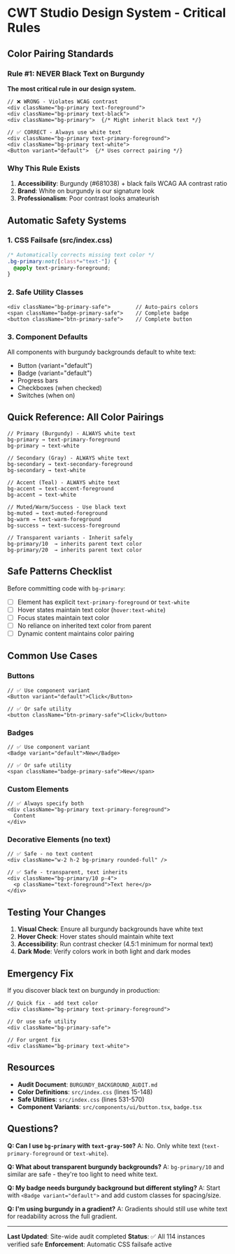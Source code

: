 # CWT Studio Design System - Critical Rules

## Color Pairing Standards

### Rule #1: NEVER Black Text on Burgundy
**The most critical rule in our design system.**

```tsx
// ❌ WRONG - Violates WCAG contrast
<div className="bg-primary text-foreground">
<div className="bg-primary text-black">
<div className="bg-primary">  {/* Might inherit black text */}

// ✅ CORRECT - Always use white text
<div className="bg-primary text-primary-foreground">
<div className="bg-primary text-white">
<Button variant="default">  {/* Uses correct pairing */}
```

### Why This Rule Exists
1. **Accessibility**: Burgundy (#681038) + black fails WCAG AA contrast ratio
2. **Brand**: White on burgundy is our signature look
3. **Professionalism**: Poor contrast looks amateurish

## Automatic Safety Systems

### 1. CSS Failsafe (src/index.css)
```css
/* Automatically corrects missing text color */
.bg-primary:not([class*="text-"]) {
  @apply text-primary-foreground;
}
```

### 2. Safe Utility Classes
```tsx
<div className="bg-primary-safe">        // Auto-pairs colors
<span className="badge-primary-safe">    // Complete badge
<button className="btn-primary-safe">    // Complete button
```

### 3. Component Defaults
All components with burgundy backgrounds default to white text:
- Button (variant="default")
- Badge (variant="default")
- Progress bars
- Checkboxes (when checked)
- Switches (when on)

## Quick Reference: All Color Pairings

```tsx
// Primary (Burgundy) - ALWAYS white text
bg-primary → text-primary-foreground
bg-primary → text-white

// Secondary (Gray) - ALWAYS white text  
bg-secondary → text-secondary-foreground
bg-secondary → text-white

// Accent (Teal) - ALWAYS white text
bg-accent → text-accent-foreground
bg-accent → text-white

// Muted/Warm/Success - Use black text
bg-muted → text-muted-foreground
bg-warm → text-warm-foreground
bg-success → text-success-foreground

// Transparent variants - Inherit safely
bg-primary/10  → inherits parent text color
bg-primary/20  → inherits parent text color
```

## Safe Patterns Checklist

Before committing code with `bg-primary`:

- [ ] Element has explicit `text-primary-foreground` or `text-white`
- [ ] Hover states maintain text color (`hover:text-white`)
- [ ] Focus states maintain text color
- [ ] No reliance on inherited text color from parent
- [ ] Dynamic content maintains color pairing

## Common Use Cases

### Buttons
```tsx
// ✅ Use component variant
<Button variant="default">Click</Button>

// ✅ Or safe utility
<button className="btn-primary-safe">Click</button>
```

### Badges
```tsx
// ✅ Use component variant
<Badge variant="default">New</Badge>

// ✅ Or safe utility
<span className="badge-primary-safe">New</span>
```

### Custom Elements
```tsx
// ✅ Always specify both
<div className="bg-primary text-primary-foreground">
  Content
</div>
```

### Decorative Elements (no text)
```tsx
// ✅ Safe - no text content
<div className="w-2 h-2 bg-primary rounded-full" />

// ✅ Safe - transparent, text inherits
<div className="bg-primary/10 p-4">
  <p className="text-foreground">Text here</p>
</div>
```

## Testing Your Changes

1. **Visual Check**: Ensure all burgundy backgrounds have white text
2. **Hover Check**: Hover states should maintain white text
3. **Accessibility**: Run contrast checker (4.5:1 minimum for normal text)
4. **Dark Mode**: Verify colors work in both light and dark modes

## Emergency Fix

If you discover black text on burgundy in production:

```tsx
// Quick fix - add text color
<div className="bg-primary text-primary-foreground">

// Or use safe utility
<div className="bg-primary-safe">

// For urgent fix
<div className="bg-primary text-white">
```

## Resources

- **Audit Document**: `BURGUNDY_BACKGROUND_AUDIT.md`
- **Color Definitions**: `src/index.css` (lines 15-148)
- **Safe Utilities**: `src/index.css` (lines 531-570)
- **Component Variants**: `src/components/ui/button.tsx`, `badge.tsx`

## Questions?

**Q: Can I use `bg-primary` with `text-gray-500`?**
A: No. Only white text (`text-primary-foreground` or `text-white`).

**Q: What about transparent burgundy backgrounds?**
A: `bg-primary/10` and similar are safe - they're too light to need white text.

**Q: My badge needs burgundy background but different styling?**
A: Start with `<Badge variant="default">` and add custom classes for spacing/size.

**Q: I'm using burgundy in a gradient?**
A: Gradients should still use white text for readability across the full gradient.

---

**Last Updated**: Site-wide audit completed
**Status**: ✅ All 114 instances verified safe
**Enforcement**: Automatic CSS failsafe active
